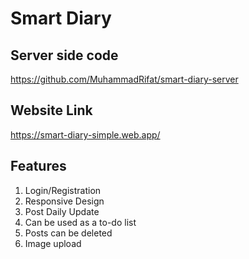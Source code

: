 # Smart Diary

## Server side code
https://github.com/MuhammadRifat/smart-diary-server

## Website Link
https://smart-diary-simple.web.app/

## Features
1. Login/Registration
2. Responsive Design
3. Post Daily Update
4. Can be used as a to-do list
5. Posts can be deleted
6. Image upload
